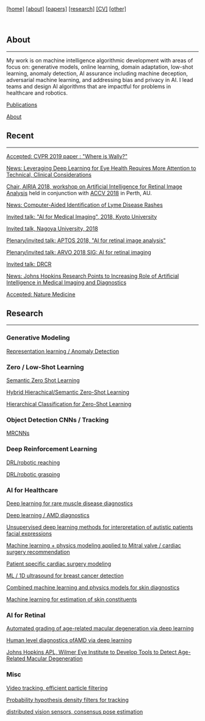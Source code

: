 [[home]](./index.html)
[[about]](./about.html)
[[papers]](./papers.html)
[[research]](./research.html)
[[CV]](./cv.html)
[[other]](./other.html)

&nbsp;&nbsp;&nbsp;&nbsp;

## About
---
My work is on machine intelligence algorithmic development with areas of focus on: generative models, online learning, domain adaptation, low-shot learning, anomaly detection, AI assurance including machine deception, adversarial machine learning, and addressing bias and privacy in AI. I lead teams and design AI algorithms that are impactful for problems in healthcare and robotics. 

[Publications](http://bit.ly/burl_papers)

[About](./about.html)

## Recent
---

[Accepted: CVPR 2019 paper	: "Where is Wally?"](http://openaccess.thecvf.com/content_CVPR_2019/html/Burlina_Wheres_Wally_Now_Deep_Generative_and_Discriminative_Embeddings_for_Novelty_CVPR_2019_paper.html)

[News: Leveraging Deep Learning for Eye Health Requires More Attention to Technical, Clinical Considerations](https://www.jhuapl.edu/PressRelease/190620)

[Chair, AIRIA 2018, workshop on Artificial Intelligence for Retinal Image Analysis](https://resvirtualis.github.io/airia2018/) held in conjunction with [ACCV 2018](http://accv2018.net) in Perth, AU.

[News: Computer-Aided Identification of Lyme Disease Rashes](https://www.hopkinsmedicine.org/news/articles/computer-aided-identification-of-lyme-disease-rashes)

[Invited talk: "AI for Medical Imaging", 2018, Kyoto University](https://www.kyoto-u.ac.jp/en/)

[Invited talk, Nagoya University, 2018](http://en.nagoya-u.ac.jp)


[Plenary/invited talk: APTOS 2018, "AI for retinal image analysis"](http://2018.asiateleophth.org/invited-faculty/)  

[Plenary/invited talk: ARVO 2018 SIG: AI for retinal imaging](https://www.arvo.org/annual-meeting/program/special-interest-group-meetings/)

[Invited talk: DRCR](https://public.jaeb.org/drcrnet)

[News: Johns Hopkins Research Points to Increasing Role of Artificial Intelligence in Medical Imaging and Diagnostics](https://www.jhuapl.edu/PressRelease/180628	)

[Accepted: Nature Medicine](https://www.nature.com/articles/s41591-018-0029-3)

## Research
---

### Generative Modeling 

[Representation learning / Anomaly Detection](http://openaccess.thecvf.com/content_CVPR_2019/html/Burlina_Wheres_Wally_Now_Deep_Generative_and_Discriminative_Embeddings_for_Novelty_CVPR_2019_paper.html)

### Zero / Low-Shot Learning 

[Semantic Zero Shot Learning](http://ieeexplore.ieee.org/document/7424431/)

[Hybrid Hierachical/Semantic Zero-Shot Learning](https://arxiv.org/abs/1712.03151)

[Hierarchical Classification for Zero-Shot Learning](http://ieeexplore.ieee.org/abstract/document/7986834/)

### Object Detection CNNs / Tracking
[MRCNNs](http://ieeexplore.ieee.org/abstract/document/7900179/) 


### Deep Reinforcement Learning

[DRL/robotic reaching](http://openaccess.thecvf.com/content_cvpr_2017_workshops/w5/papers/Katyal_Leveraging_Deep_Reinforcement_CVPR_2017_paper.pdf)

[DRL/robotic grasping](https://www.cs.jhu.edu/~areiter/JHU/Publications_files/2017-nips-drl.pdf)


### AI for Healthcare 

[Deep learning for rare muscle disease diagnostics](http://journals.plos.org/plosone/article?id=10.1371/journal.pone.0184059)

[Deep learning / AMD diagnostics](http://ieeexplore.ieee.org/abstract/document/7493240/)

[Unsupervised deep learning methods for interpretation of autistic patients facial expressions]()

[Machine learning + physics modeling applied to Mitral valve / cardiac surgery recommendation](https://link.springer.com/chapter/10.1007/978-3-642-13711-2_13#page-1)

[Patient specific cardiac surgery modeling](https://www.ncbi.nlm.nih.gov/pmc/articles/PMC3760036/)

[ML / 1D ultrasound for breast cancer detection]()

[Combined machine learning and physics models for skin diagnostics](http://www.ncbi.nlm.nih.gov/pubmed/25561244)

[Machine learning for estimation of skin constituents](https://www.spiedigitallibrary.org/journals/Journal-of-Biomedical-Optics/volume-18/issue-5/057008/Estimating-physiological-skin-parameters-from-hyperspectral-signatures/10.1117/1.JBO.18.5.057008.short)

### AI for Retinal

[Automated grading of age-related macular degeneration via deep learning](https://jamanetwork.com/journals/jamaophthalmology/fullarticle/2654969?guestAccessKey=8b7d58b3-4316-4721-9de5-5dec5d3bc62d)

[Human level diagnostics ofAMD via deep learning](http://www.sciencedirect.com/science/article/pii/S0010482517300240)

[Johns Hopkins APL, Wilmer Eye Institute to Develop Tools to Detect Age-Related Macular Degeneration](http://www.jhuapl.edu/newscenter/pressreleases/2015/150901.asp)

### Misc
[Video tracking, efficient particle filtering](http://ieeexplore.ieee.org/document/5443441/)

[Probability hypothesis density filters for tracking](http://fusion.isif.org/proceedings/fusion09CD/data/papers/0115.pdf)


[distributed vision sensors, consensus pose estimation](http://icwww.epfl.ch/~jorstad/Files/Distributed_Consensus_on_Camera_Pose.pdf)

